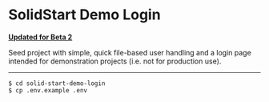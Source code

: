 # SolidStart Demo Login

**[Updated for Beta 2](https://github.com/solidjs/solid-start#user-content-start-has-just-entered-a-new-beta-phase)**

Seed project with simple, quick file-based user handling and a login page intended for demonstration projects (i.e. not for production use).

---

```shell
$ cd solid-start-demo-login
$ cp .env.example .env
```

